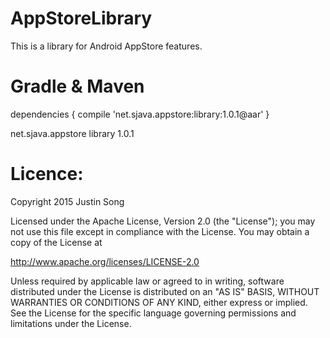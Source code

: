 # AppStoreLibrary
This is a library for Android AppStore features.

# Gradle & Maven
dependencies {
    compile 'net.sjava.appstore:library:1.0.1@aar'
}

<dependency>
	<groupId>net.sjava.appstore</groupId>
	<artifactId>library</artifactId>
	<version>1.0.1</version>
</dependency>


# Licence:

Copyright 2015 Justin Song

Licensed under the Apache License, Version 2.0 (the "License");
you may not use this file except in compliance with the License.
You may obtain a copy of the License at

   http://www.apache.org/licenses/LICENSE-2.0

Unless required by applicable law or agreed to in writing, software
distributed under the License is distributed on an "AS IS" BASIS,
WITHOUT WARRANTIES OR CONDITIONS OF ANY KIND, either express or implied.
See the License for the specific language governing permissions and
limitations under the License.
